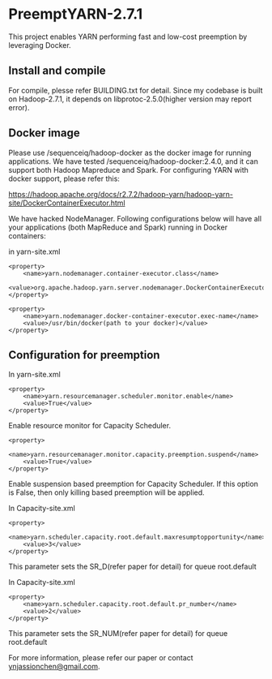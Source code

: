 # PreemptYARN-2.7.1

This project enables YARN performing fast and low-cost preemption by leveraging Docker.

## Install and compile
For compile, plesse refer BUILDING.txt for detail. Since my codebase is built on Hadoop-2.7.1, it depends on libprotoc-2.5.0(higher version may report error).

## Docker image
Please use /sequenceiq/hadoop-docker as the docker image for running applications. 
We have tested /sequenceiq/hadoop-docker:2.4.0, and it can
support both Hadoop Mapreduce and Spark. For configuring YARN with docker support, please refer this:

https://hadoop.apache.org/docs/r2.7.2/hadoop-yarn/hadoop-yarn-site/DockerContainerExecutor.html

We have hacked NodeManager. Following configurations below will have all your applications (both MapReduce and Spark) running
in Docker containers: 

in yarn-site.xml
```
<property>
    <name>yarn.nodemanager.container-executor.class</name>
    <value>org.apache.hadoop.yarn.server.nodemanager.DockerContainerExecutor</value>
</property>
````
````
<property>
    <name>yarn.nodemanager.docker-container-executor.exec-name</name>
    <value>/usr/bin/docker(path to your docker)</value>
</property>
````



## Configuration for preemption
In yarn-site.xml
```
<property>
    <name>yarn.resourcemanager.scheduler.monitor.enable</name>
    <value>True</value>
</property>
```
Enable resource monitor for Capacity Scheduler.

```
<property>
    <name>yarn.resourcemanager.monitor.capacity.preemption.suspend</name>
    <value>True</value>
</property>
```
Enable suspension based preemption for Capacity Scheduler. If this option is False, then only killing based preemption will be
applied. 

In Capacity-site.xml
```
<property>
    <name>yarn.scheduler.capacity.root.default.maxresumptopportunity</name>
    <value>3</value>
</property>
```
This parameter sets the SR_D(refer paper for detail) for queue root.default

In Capacity-site.xml
```
<property>
    <name>yarn.scheduler.capacity.root.default.pr_number</name>
    <value>2</value>
</property>
```
This parameter sets the SR_NUM(refer paper for detail) for queue root.default

For more information, please refer our paper or contact ynjassionchen@gmail.com.



